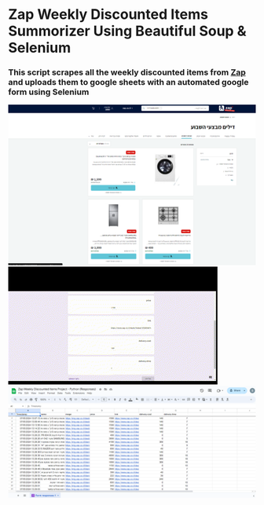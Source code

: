 # Zap Weekly Discounted Items Summorizer Using Beautiful Soup & Selenium

### This script scrapes all the weekly discounted items from <a href="https://www.zap.co.il">Zap</a> and uploads them to google sheets with an automated google form using Selenium

<img src="media/zap.png">
<img src="media/FORM-video.gif">
<img src="media/sheets.png">